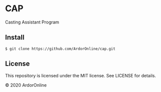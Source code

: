 # CAP
Casting Assistant Program

## Install

```
$ git clone https://github.com/ArdorOnline/cap.git
```

## License
This repository is licensed under the MIT license. See LICENSE for details.

&copy; 2020 ArdorOnline
